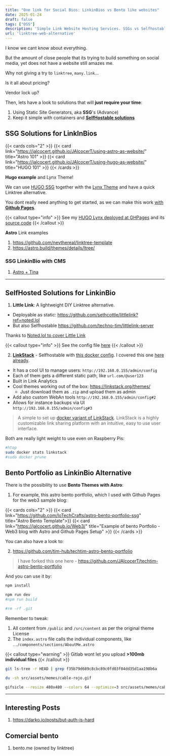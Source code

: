 ```yaml
---
title: "One link for Social Bios: LinkinBios vs Bento like websites"
date: 2025-01-24
draft: false
tags: ["OSS"]
description: 'Simple Link Website Hosting Services. SSGs vs Selfhostable LittleLink and LinkStack.'
url: 'linktree-web-alternative'
---
```


I know we cant know about everything.

But the amount of close people that its trying to build something on social media, yet does not have a website still amazes me.

Why not giving a try to `linktree`, `many.link`... 

Is it all about pricing?

Vendor lock up?

Then, lets have a look to solutions that will **just require your time**:

1. Using Static Site Generators, aka **SSG**'s (Advance)
2. Keep it simple with containers and **[SelfHostable solutions](#selfhosted-solutions-for-linkinbio)**

## SSG Solutions for LinkInBios

{{< cards cols="2" >}}
  {{< card link="https://jalcocert.github.io/JAlcocerT/using-astro-as-website/" title="Astro 101" >}}
  {{< card link="https://jalcocert.github.io/JAlcocerT/using-hugo-as-website/" title="HUGO 101" >}}
{{< /cards >}}

**Hugo example** and Lynx Theme!

We can use [HUGO SSG](https://jalcocert.github.io/JAlcocerT/using-hugo-as-website/) together with the [Lynx Theme](https://jalcocert.github.io/JAlcocerT/portfolio-website-for-social-media/) and have a quick Linktree alternative.

You dont really need anything to get started, as we can make this work [with **Github Pages**](https://jalcocert.github.io/JAlcocerT/how-to-use-github-pages/).

{{< callout type="info" >}}
See my [HUGO Lynx deployed at GHPages](https://jalcocert.github.io/Portfolio/) and its [source code](https://github.com/JAlcocerT/Portfolio)
{{< /callout >}}

**Astro** Link examples

1. https://github.com/nevthereal/linktree-template
2. https://astro.build/themes/details/ltree/


### SSG LinkinBio with CMS

1. [Astro + Tina](https://darko.io/posts/linktree-and-linkinbio-clone-with-astro-and-tinacms/)

---

## SelfHosted Solutions for LinkinBio


1. **Little Link**: A lightweight DIY Linktree alternative.

* Deployable as static: https://github.com/sethcottle/littlelink?ref=noted.lol
* But also Selfhostable https://github.com/techno-tim/littlelink-server

Thanks to [Noted.lol to cover Little Link](https://noted.lol/littlelink/)

{{< callout type="info" >}}
See the config file [here](https://github.com/JAlcocerT/Docker/blob/main/Web/CMS/LittleLink_docker-compose.yml)
{{< /callout >}}

2. [**LinkStack**](https://linkstack.org/docker/) - Selfhostable with [this docker config](https://github.com/JAlcocerT/Docker/blob/main/Web/CMS/LinkStack_docker-compose.yml). I covered this one [here already](https://jalcocert.github.io/JAlcocerT/portfolio-website-for-social-media/).

* It has a cool UI to manage users: `http://192.168.0.155/admin/config`
* Each of them gets a different static path, like `url.com/@user123`
* Built in Link Analytics
* Cool themes working out of the box: https://linkstack.org/themes/
  * Just download them as `.zip` and upload them as admin
* Add also custom WebAn tools `http://192.168.0.155/admin/config#2`
* Allows for instance backups via UI `http://192.168.0.155/admin/config#3`

>  A simple to set up [docker variant of LinkStack](https://github.com/linkstackorg/linkstack-docker). LinkStack is a highly customizable link sharing platform with an intuitive, easy to use user interface. 

Both are really light weight to use even on Raspberry Pis:

```sh
#htop
sudo docker stats linkstack
#sudo docker prune
```

## Bento Portfolio as LinkinBio Alternative

There is the possibility to use **Bento Themes with Astro**:

1. For example, this astro bento portfolio, which I used with Github Pages for the web3 sample blog:

{{< cards cols="2" >}}
  {{< card link="https://github.com/IoTechCrafts/astro-bento-portfolio-ssg" title="Astro Bento Template">}}
  {{< card link="https://jalcocert.github.io/Web3/" title="Example of bento Portfolio - Web3 blog with Astro and Github Pages Setup" >}}
{{< /cards >}}

You can also have a look to:

2. https://github.com/tim-hub/techtim-astro-bento-portfolio


> I have forked this one here - https://github.com/JAlcocerT/techtim-astro-bento-portfolio

And you can use it by:

```sh
npm install

npm run dev
#npm run build

#rm -rf .git
```

Remember to tweak:

1. All content from `/public` and `/src/content` as per the original theme License
2. The `index.astro` file calls the individual components, like `../components/sections/AboutMe.astro`


<!-- 
libreportfolio.fyi
https://gitlab.com/fossengineer1/libreportfolio 
-->


{{< callout type="warning" >}}
Gitlab wont let you upload **>100mb individual files**
{{< /callout >}}

```sh
git ls-tree -r HEAD | grep f35b79d689c8cbc89c0fd03f04dd35d1aa198b6a

du -sh src/assets/memes/cable-rojo.gif

gifsicle --resize 480x480 --colors 64 --optimize=3 src/assets/memes/cable-rojo.gif -o src/assets/memes/cable-rojo-optimized.gif
```

--- 

## Interesting Posts

1. https://darko.io/posts/but-auth-is-hard

## Comercial bento

1. bento.me (owned by linktree)
